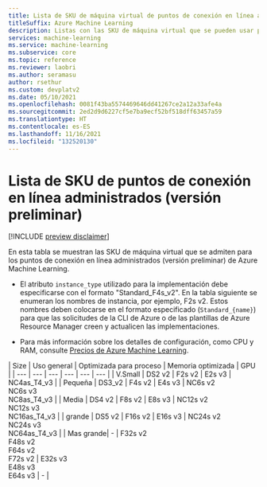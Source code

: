 ```yaml
---
title: Lista de SKU de máquina virtual de puntos de conexión en línea administrados (versión preliminar)
titleSuffix: Azure Machine Learning
description: Listas con las SKU de máquina virtual que se pueden usar para los puntos de conexión en línea administrados (versión preliminar) de Azure Machine Learning.
services: machine-learning
ms.service: machine-learning
ms.subservice: core
ms.topic: reference
ms.reviewer: laobri
ms.author: seramasu
author: rsethur
ms.custom: devplatv2
ms.date: 05/10/2021
ms.openlocfilehash: 0081f43ba5574469646dd41267ce2a12a33afe4a
ms.sourcegitcommit: 2ed2d9d6227cf5e7ba9ecf52bf518dff63457a59
ms.translationtype: HT
ms.contentlocale: es-ES
ms.lasthandoff: 11/16/2021
ms.locfileid: "132520130"
---
```

# <a name="managed-online-endpoints-sku-list-preview"></a>Lista de SKU de puntos de conexión en línea administrados (versión preliminar)

[!INCLUDE [preview disclaimer](../../includes/machine-learning-preview-generic-disclaimer.md)]

En esta tabla se muestran las SKU de máquina virtual que se admiten para los puntos de conexión en línea administrados (versión preliminar) de Azure Machine Learning.

* El atributo `instance_type` utilizado para la implementación debe especificarse con el formato "Standard_F4s_v2". En la tabla siguiente se enumeran los nombres de instancia, por ejemplo, F2s v2. Estos nombres deben colocarse en el formato especificado (`Standard_{name}`) para que las solicitudes de la CLI de Azure o de las plantillas de Azure Resource Manager creen y actualicen las implementaciones. 

* Para más información sobre los detalles de configuración, como CPU y RAM, consulte [Precios de Azure Machine Learning](https://azure.microsoft.com/pricing/details/machine-learning/).

| Size | Uso general | Optimizada para proceso | Memoria optimizada | GPU |
| --- | --- | --- | --- | --- | --- | 
| V.Small | DS2 v2 | F2s v2 | E2s v3 | NC4as_T4_v3 |
| Pequeña | DS3_v2 | F4s v2 |  E4s v3 | NC6s v2 <br/> NC6s v3 <br/> NC8as_T4_v3 |
| Media | DS4 v2 | F8s v2 | E8s v3 | NC12s v2 <br/> NC12s v3 <br/> NC16as_T4_v3 |
| grande | DS5 v2 | F16s v2 | E16s v3 | NC24s v2 <br/> NC24s v3 <br/> NC64as_T4_v3 |
| Mas grande| - | F32s v2 <br/> F48s v2 <br/> F64s v2 <br/> F72s v2 | E32s v3 <br/> E48s v3 <br/> E64s v3 | - |



